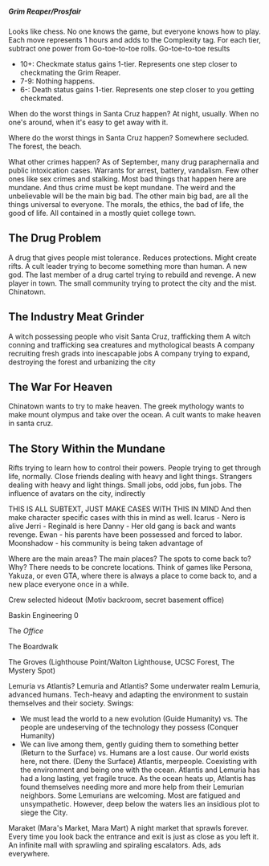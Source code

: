 ##### *Grim Reaper/Prosfair*
Looks like chess. No one knows the game, but everyone knows how to play.
Each move represents 1 hours and adds to the Complexity tag. For each tier, subtract one power from Go-toe-to-toe rolls.
Go-toe-to-toe results
- 10+: Checkmate status gains 1-tier. Represents one step closer to checkmating the Grim Reaper.
- 7-9: Nothing happens.
- 6-: Death status gains 1-tier. Represents one step closer to you getting checkmated.


When do the worst things in Santa Cruz happen?
At night, usually. When no one's around, when it's easy to get away with it.

Where do the worst things in Santa Cruz happen?
Somewhere secluded. The forest, the beach.

What other crimes happen?
As of September, many drug paraphernalia and public intoxication cases. Warrants for arrest, battery, vandalism. Few other ones like sex crimes and stalking. Most bad things that happen here are mundane. And thus crime must be kept mundane. The weird and the unbelievable will be the main big bad. The other main big bad, are all the things universal to everyone. The morals, the ethics, the bad of life, the good of life. All contained in a mostly quiet college town.


## The Drug Problem
A drug that gives people mist tolerance. Reduces protections. Might create rifts.
A cult leader trying to become something more than human. A new god.
The last member of a drug cartel trying to rebuild and revenge. A new player in town.
The small community trying to protect the city and the mist. Chinatown.

## The Industry Meat Grinder
A witch possessing people who visit Santa Cruz, trafficking them
A witch conning and trafficking sea creatures and mythological beasts
A company recruiting fresh grads into inescapable jobs
A company trying to expand, destroying the forest and urbanizing the city

## The War For Heaven
Chinatown wants to try to make heaven.
The greek mythology wants to make mount olympus and take over the ocean.
A cult wants to make heaven in santa cruz.

## The Story Within the Mundane
Rifts trying to learn how to control their powers.
People trying to get through life, normally.
Close friends dealing with heavy and light things. Strangers dealing with heavy and light things.
Small jobs, odd jobs, fun jobs.
The influence of avatars on the city, indirectly

THIS IS ALL SUBTEXT, JUST MAKE CASES WITH THIS IN MIND
And then make character specific cases with this in mind as well.
Icarus - Nero is alive
Jerri - Reginald is here
Danny - Her old gang is back and wants revenge.
Ewan - his parents have been possessed and forced to labor.
Moonshadow - his community is being taken advantage of

Where are the main areas? The main places? The spots to come back to? Why? There needs to be concrete locations. Think of games like Persona, Yakuza, or even GTA, where there is always a place to come back to, and a new place everyone once in a while.

Crew selected hideout (Motiv backroom, secret basement office)

Baskin Engineering 0

The *Office*

The Boardwalk

The Groves (Lighthouse Point/Walton Lighthouse, UCSC Forest, The Mystery Spot)

Lemuria vs Atlantis? Lemuria and Atlantis? Some underwater realm
Lemuria, advanced humans. Tech-heavy and adapting the environment to sustain themselves and their society.
Swings:
- We must lead the world to a new evolution (Guide Humanity) vs. The people are undeserving of the technology they possess (Conquer Humanity)
- We can live among them, gently guiding them to something better (Return to the Surface) vs. Humans are a lost cause. Our world exists here, not there. (Deny the Surface)
Atlantis, merpeople. Coexisting with the environment and being one with the ocean.
Atlantis and Lemuria has had a long lasting, yet fragile truce. As the ocean heats up, Atlantis has found themselves needing more and more help from their Lemurian neighbors. Some Lemurians are welcoming. Most are fatigued and unsympathetic. However, deep below the waters lies an insidious plot to siege the City.

Maraket (Mara's Market, Mara Mart)
A night market that sprawls forever. Every time you look back the entrance and exit is just as close as you left it.
An infinite mall with sprawling and spiraling escalators.
Ads, ads everywhere.